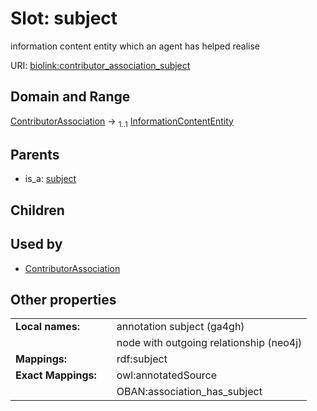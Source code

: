 
# Slot: subject


information content entity which an agent has helped realise

URI: [biolink:contributor_association_subject](https://w3id.org/biolink/vocab/contributor_association_subject)


## Domain and Range

[ContributorAssociation](ContributorAssociation.md) &#8594;  <sub>1..1</sub> [InformationContentEntity](InformationContentEntity.md)

## Parents

 *  is_a: [subject](subject.md)

## Children


## Used by

 * [ContributorAssociation](ContributorAssociation.md)

## Other properties

|  |  |  |
| --- | --- | --- |
| **Local names:** | | annotation subject (ga4gh) |
|  | | node with outgoing relationship (neo4j) |
| **Mappings:** | | rdf:subject |
| **Exact Mappings:** | | owl:annotatedSource |
|  | | OBAN:association_has_subject |


